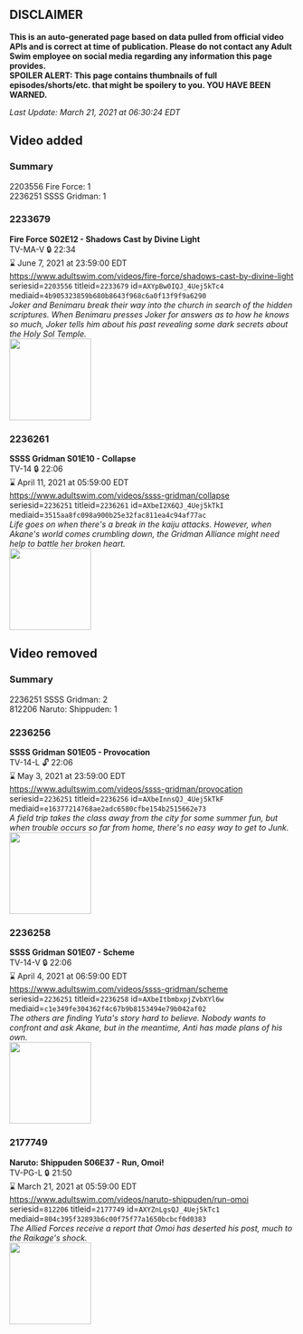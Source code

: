 ## DISCLAIMER
**This is an auto-generated page based on data pulled from official video APIs and is correct at time of publication. Please do not contact any Adult Swim employee on social media regarding any information this page provides.**  
**SPOILER ALERT: This page contains thumbnails of full episodes/shorts/etc. that might be spoilery to you. YOU HAVE BEEN WARNED.**  

_Last Update: March 21, 2021 at 06:30:24 EDT_
## Video added
### Summary
2203556 Fire Force: 1  
2236251 SSSS Gridman: 1  
### 2233679
**Fire Force S02E12 - Shadows Cast by Divine Light**  
TV-MA-V 🔒 22:34  
⌛ June 7, 2021 at 23:59:00 EDT  
https://www.adultswim.com/videos/fire-force/shadows-cast-by-divine-light  
seriesid=`2203556` titleid=`2233679` id=`AXYpBw0IQJ_4Uej5kTc4` mediaid=`4b905323859b680b8643f968c6a0f13f9f9a6290`  
_Joker and Benimaru break their way into the church in search of the hidden scriptures. When Benimaru presses Joker for answers as to how he knows so much, Joker tells him about his past revealing some dark secrets about the Holy Sol Temple._  
<a href="https://media.cdn.adultswim.com/uploads/20201203/thumbnails/2_20123934538-FireForce2_036.jpg"><img src="https://media.cdn.adultswim.com/uploads/20201203/thumbnails/2_20123934538-FireForce2_036.jpg" height="144px" /></a>
### 2236261
**SSSS Gridman S01E10 - Collapse**  
TV-14 🔒 22:06  
⌛ April 11, 2021 at 05:59:00 EDT  
https://www.adultswim.com/videos/ssss-gridman/collapse  
seriesid=`2236251` titleid=`2236261` id=`AXbeI2X6QJ_4Uej5kTkI` mediaid=`3515aa8fc098a900b25e32fac811ea4c94af77ac`  
_Life goes on when there's a break in the kaiju attacks. However, when Akane's world comes crumbling down, the Gridman Alliance might need help to battle her broken heart._  
<a href="https://media.cdn.adultswim.com/uploads/20210107/thumbnails/2_2117133783-SSSS_Gridman_010.jpg"><img src="https://media.cdn.adultswim.com/uploads/20210107/thumbnails/2_2117133783-SSSS_Gridman_010.jpg" height="144px" /></a>
## Video removed
### Summary
2236251 SSSS Gridman: 2  
812206 Naruto: Shippuden: 1  
### 2236256
**SSSS Gridman S01E05 - Provocation**  
TV-14-L 🔓 22:06  
⌛ May 3, 2021 at 23:59:00 EDT  
https://www.adultswim.com/videos/ssss-gridman/provocation  
seriesid=`2236251` titleid=`2236256` id=`AXbeInnsQJ_4Uej5kTkF` mediaid=`e16377214768ae2adc6580cfbe154b2515662e73`  
_A field trip takes the class away from the city for some summer fun, but when trouble occurs so far from home, there's no easy way to get to Junk._  
<a href="https://media.cdn.adultswim.com/uploads/20210107/thumbnails/2_2117133670-SSSS_Gridman_005.jpg"><img src="https://media.cdn.adultswim.com/uploads/20210107/thumbnails/2_2117133670-SSSS_Gridman_005.jpg" height="144px" /></a>
### 2236258
**SSSS Gridman S01E07 - Scheme**  
TV-14-V 🔒 22:06  
⌛ April 4, 2021 at 06:59:00 EDT  
https://www.adultswim.com/videos/ssss-gridman/scheme  
seriesid=`2236251` titleid=`2236258` id=`AXbeItbmbxpjZvbXYl6w` mediaid=`c1e349fe304362f4c67b9b8153494e79b042af02`  
_The others are finding Yuta's story hard to believe. Nobody wants to confront and ask Akane, but in the meantime, Anti has made plans of his own._  
<a href="https://media.cdn.adultswim.com/uploads/20210107/thumbnails/2_21171336316-SSSS_Gridman_007.jpg"><img src="https://media.cdn.adultswim.com/uploads/20210107/thumbnails/2_21171336316-SSSS_Gridman_007.jpg" height="144px" /></a>
### 2177749
**Naruto: Shippuden S06E37 - Run, Omoi!**  
TV-PG-L 🔒 21:50  
⌛ March 21, 2021 at 05:59:00 EDT  
https://www.adultswim.com/videos/naruto-shippuden/run-omoi  
seriesid=`812206` titleid=`2177749` id=`AXYZnLgsQJ_4Uej5kTc1` mediaid=`804c395f32893b6c00f75f77a1650bcbcf0d0383`  
_The Allied Forces receive a report that Omoi has deserted his post, much to the Raikage's shock._  
<a href="https://media.cdn.adultswim.com/uploads/20201204/thumbnails/2_20124197143-NarutoShippuden_320_RunOmoi.jpg"><img src="https://media.cdn.adultswim.com/uploads/20201204/thumbnails/2_20124197143-NarutoShippuden_320_RunOmoi.jpg" height="144px" /></a>
